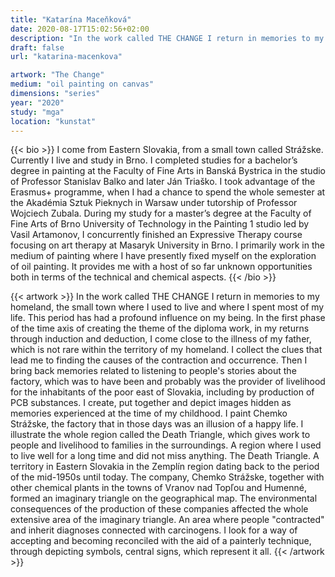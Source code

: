 ```yaml
---
title: "Katarína Maceňková"
date: 2020-08-17T15:02:56+02:00
description: "In the work called THE CHANGE I return in memories to my homeland, the small town where I used to live and where I spent most of my life."
draft: false
url: "katarina-macenkova"

artwork: "The Change"
medium: "oil painting on canvas"
dimensions: "series"
year: "2020"
study: "mga"
location: "kunstat"
---
```


{{< bio >}}
I come from Eastern Slovakia, from a small town called Strážske. Currently I live and study in Brno. I completed studies for a bachelor’s degree in painting at the Faculty of Fine Arts in Banská Bystrica in the studio of Professor Stanislav Balko and later Ján Triaško. I took advantage of the Erasmus+ programme, when I had a chance to spend the whole semester at the Akadémia Sztuk Pieknych in Warsaw under tutorship of Professor Wojciech Zubala. During my study for a master’s degree at the Faculty of Fine Arts of Brno University of Technology in the Painting 1 studio led by Vasil Artamonov, I concurrently finished an Expressive Therapy course focusing on art therapy at Masaryk University in Brno. I primarily work in the medium of painting where I have presently fixed myself on the exploration of oil painting. It provides me with a host of so far unknown opportunities both in terms of the technical and chemical aspects. 
{{< /bio >}}


{{< artwork >}}
In the work called THE CHANGE I return in memories to my homeland, the small town where I used to live and where I spent most of my life. This period has had a profound influence on my being. In the first phase of the time axis of creating the theme of the diploma work, in my returns through induction and deduction, I come close to the illness of my father, which is not rare within the territory of my homeland.  I collect the clues that lead me to finding the causes of the contraction and occurrence. Then I bring back memories related to listening to people's stories about the factory, which was to have been and probably was the provider of livelihood for the inhabitants of the poor east of Slovakia, including by production of PCB substances. I create, put together and depict images hidden as memories experienced at the time of my childhood. I paint Chemko Strážske, the factory that in those days was an illusion of a happy life. I illustrate the whole region called the Death Triangle, which gives work to people and livelihood to families in the surroundings. A region where I used to live well for a long time and did not miss anything. 
The Death Triangle. A territory in Eastern Slovakia in the Zemplín region dating back to the period of the mid-1950s until today. The company, Chemko Strážske, together with other chemical plants in the towns of Vranov nad Topľou and Humenné, formed an imaginary triangle on the geographical map. The environmental consequences of the production of these companies affected the whole extensive area of the imaginary triangle. An area where people "contracted" and inherit diagnoses connected with carcinogens. 
I look for a way of accepting and becoming reconciled with the aid of a painterly technique, through depicting symbols, central signs, which represent it all.
{{< /artwork >}}
